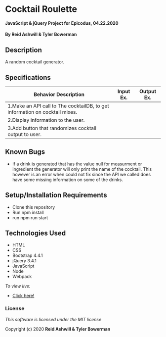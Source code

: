 # Cocktail Roulette

#### JavaScript & jQuery Project for Epicodus, 04.22.2020

#### By **Reid Ashwill & Tyler Bowerman**

## Description

A random cocktail generator.

## Specifications

|   Behavior Description   |  Input Ex.   |        Output Ex.        |
|------------------------------|--------------|--------------------------|
| 1.Make an API call to The cocktailDB, to get information on cocktail mixes.
| 2.Display information to the user.
| 3.Add button that randomizes cocktail output to user.

## Known Bugs
* If a drink is generated that has the value null for measurment or ingredient the generator will only print the name of the cocktail. This however is an error when could not fix since the API we called does have some missing information on some of the drinks.


## Setup/Installation Requirements

* Clone this repository
* Run npm install
* run npm run start

## Technologies Used

* HTML
* CSS
* Bootstrap 4.4.1
* jQuery 3.4.1
* JavaScript
* Node
* Webpack

_To view live:_
* [Click here!](https://pensive-goldwasser-dd3f8d.netlify.app/)

### License

*This software is licensed under the MIT license*

Copyright (c) 2020 **Reid Ashwill & Tyler Bowerman**
